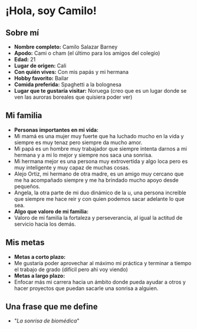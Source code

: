 # ¡Hola, soy Camilo!
## Sobre mí
- **Nombre completo:** Camilo Salazar Barney
- **Apodo:** Cami o cham (el último para los amigos del colegio)
- **Edad:** 21
- **Lugar de origen:** Cali
- **Con quién vives:** Con mis papás y mi hermana
- **Hobby favorito:** Bailar
- **Comida preferida:** Spaghetti a la bolognesa
- **Lugar que te gustaría visitar:** Noruega (creo que es un lugar donde se ven las auroras boreales que quisiera poder ver)
## Mi familia
- **Personas importantes en mi vida:**
- Mi mamá es una mujer muy fuerte que ha luchado mucho en la vida y siempre es muy tenaz pero siempre da mucho amor.
- Mi papá es un hombre muy trabajador que siempre intenta darnos a mi hermana y a mi lo mejor y siempre nos saca una sonrisa.
- Mi hermana mejor es una persona muy extrovertida y algo loca pero es muy inteligente y muy capaz de muchas cosas.
- Alejo Ortiz, mi hermano de otra madre, es un amigo muy cercano que me ha acompañado siempre y me ha brindado mucho apoyo desde pequeños.
- Angela, la otra parte de mi duo dinámico de la u, una persona increible que siempre me hace reir y con quien podemos sacar adelante lo que sea.
- **Algo que valoro de mi familia:**
- Valoro de mi familia la fortaleza y perseverancia, al igual la actitud de servicio hacia los demás.
## Mis metas
- **Metas a corto plazo:**
- Me gustaría poder aprovechar al máximo mi práctica y terminar a tiempo el trabajo de grado (difícil pero ahi voy viendo)
- **Metas a largo plazo:**
- Enfocar más mi carrera hacia un ámbito donde pueda ayudar a otros y hacer proyectos que puedan sacarle una sonrisa a alguien.
## Una frase que me define
- "*La sonrisa de biomédica*"
